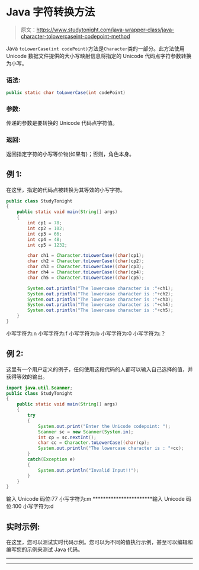 # Java 字符转换方法

> 原文：<https://www.studytonight.com/java-wrapper-class/java-character-tolowercaseint-codepoint-method>

Java `toLowerCase(int codePoint)`方法是`Character`类的一部分。此方法使用 Unicode 数据文件提供的大小写映射信息将指定的 Unicode 代码点字符参数转换为小写。

### 语法:

```java
public static char toLowerCase(int codePoint) 
```

### 参数:

传递的参数是要转换的 Unicode 代码点字符值。

### 返回:

返回指定字符的小写等价物(如果有)；否则，角色本身。

## 例 1:

在这里，指定的代码点被转换为其等效的小写字符。

```java
public class StudyTonight
{  
	public static void main(String[] args)
	{  
		int cp1 = 78;  
		int cp2 = 102;  
		int cp3 = 66;  
		int cp4 = 48;   
		int cp5 = 1232;  

		char ch1 = Character.toLowerCase((char)cp1);  
		char ch2 = Character.toLowerCase((char)cp2);  
		char ch3 = Character.toLowerCase((char)cp3);  
		char ch4 = Character.toLowerCase((char)cp4);  
		char ch5 = Character.toLowerCase((char)cp5);  

		System.out.println("The lowercase character is :"+ch1);  
		System.out.println("The lowercase character is :"+ch2); 
		System.out.println("The lowercase character is :"+ch3);  
		System.out.println("The lowercase character is :"+ch4);  
		System.out.println("The lowercase character is :"+ch5);  
	}  
}
```

小写字符为:n
小写字符为:f
小写字符为:b
小写字符为:0
小写字符为:？

## 例 2:

这里有一个用户定义的例子，任何使用这段代码的人都可以输入自己选择的值，并获得等效的输出。

```java
import java.util.Scanner; 
public class StudyTonight
{  
	public static void main(String[] args)
	{  
		try
		{
			System.out.print("Enter the Unicode codepoint: ");  
			Scanner sc = new Scanner(System.in);         
			int cp = sc.nextInt();  
			char cc = Character.toLowerCase((char)cp);
			System.out.println("The lowercase character is : "+cc);
		}
		catch(Exception e)
		{
			System.out.println("Invalid Input!!");
		}
	}  
}
```

输入 Unicode 码位:77
小写字符为:m
***********************输入 Unicode 码位:100
小写字符为:d

## 实时示例:

在这里，您可以测试实时代码示例。您可以为不同的值执行示例，甚至可以编辑和编写您的示例来测试 Java 代码。

* * *

* * *